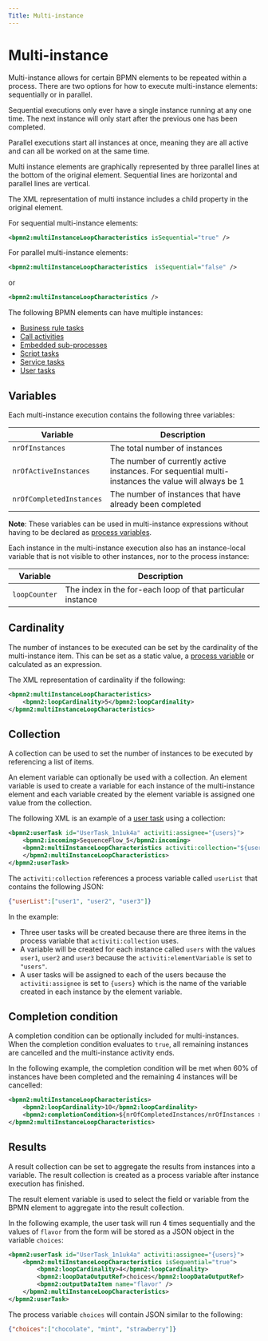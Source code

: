 ```yaml
---
Title: Multi-instance
---
```


# Multi-instance
Multi-instance allows for certain BPMN elements to be repeated within a process. There are two options for how to execute multi-instance elements: sequentially or in parallel. 

Sequential executions only ever have a single instance running at any one time. The next instance will only start after the previous one has been completed. 

Parallel executions start all instances at once, meaning they are all active and can all be worked on at the same time. 

Multi instance elements are graphically represented by three parallel lines at the bottom of the original element. Sequential lines are horizontal and parallel lines are vertical. 

The XML representation of multi instance includes a child property in the original element.

For sequential multi-instance elements:

```xml
<bpmn2:multiInstanceLoopCharacteristics isSequential="true" />
```

For parallel multi-instance elements:

```xml
<bpmn2:multiInstanceLoopCharacteristics  isSequential="false" />
```

or

```xml
<bpmn2:multiInstanceLoopCharacteristics />

```

The following BPMN elements can have multiple instances:

* [Business rule tasks](../bpmn/business.md)
* [Call activities](../bpmn/call.md)
* [Embedded sub-processes](../bpmn/sub.md#expanded-and-collapsed-sub-processes)
* [Script tasks](../bpmn/script.md)
* [Service tasks](../bpmn/service.md)
* [User tasks](../bpmn/user.md)

## Variables 
Each multi-instance execution contains the following three variables: 

| Variable | Description |
| -------- | ----------- | 
| `nrOfInstances` | The total number of instances |
| `nrOfActiveInstances` | The number of currently active instances. For sequential multi-instances the value will always be 1 |
| `nrOfCompletedInstances` | The number of instances that have already been completed | 

**Note**: These variables can be used in multi-instance expressions without having to be declared as [process variables](../../processes/variables.md).

Each instance in the multi-instance execution also has an instance-local variable that is not visible to other instances, nor to the process instance:

| Variable | Description |
| -------- | ----------- | 
| `loopCounter` | The index in the for-each loop of that particular instance |

## Cardinality
The number of instances to be executed can be set by the cardinality of the multi-instance item. This can be set as a static value, a [process variable](../../processes/variables.md) or calculated as an expression. 

The XML representation of cardinality if the following: 

```xml
<bpmn2:multiInstanceLoopCharacteristics>
	<bpmn2:loopCardinality>5</bpmn2:loopCardinality>
</bpmn2:multiInstanceLoopCharacteristics>
```

## Collection
A collection can be used to set the number of instances to be executed by referencing a list of items. 

An element variable can optionally be used with a collection. An element variable is used to create a variable for each instance of the multi-instance element and each variable created by the element variable is assigned one value from the collection.

The following XML is an example of a [user task](../bpmn/user.md) using a collection:

```xml
<bpmn2:userTask id="UserTask_1n1uk4a" activiti:assignee="{users}">
	<bpmn2:incoming>SequenceFlow_5</bpmn2:incoming>
	<bpmn2:multiInstanceLoopCharacteristics activiti:collection="${userList.users}" activiti:elementVariable="users">
	</bpmn2:multiInstanceLoopCharacteristics>
</bpmn2:userTask>
```

The `activiti:collection` references a process variable called `userList` that contains the following JSON:

```json
{"userList":["user1", "user2", "user3"]}
```

In the example:

* Three user tasks will be created because there are three items in the process variable that `activiti:collection` uses.
* A variable will be created for each instance called `users` with the values `user1`, `user2` and `user3` because the `activiti:elementVariable` is set to `"users"`. 
* A user tasks will be assigned to each of the users because the `activiti:assignee` is set to `{users}` which is the name of the variable created in each instance by the element variable.

## Completion condition 
A completion condition can be optionally included for multi-instances. When the completion condition evaluates to `true`, all remaining instances are cancelled and the multi-instance activity ends.

In the following example, the completion condition will be met when 60% of instances have been completed and the remaining 4 instances will be cancelled:

```xml
<bpmn2:multiInstanceLoopCharacteristics>
	<bpmn2:loopCardinality>10</bpmn2:loopCardinality>
	<bpmn2:completionCondition>${nrOfCompletedInstances/nrOfInstances >= 0.6 }</bpmn2:completionCondition>
</bpmn2:multiInstanceLoopCharacteristics>
```

## Results
A result collection can be set to aggregate the results from instances into a variable. The result collection is created as a process variable after instance execution has finished. 

The result element variable is used to select the field or variable from the BPMN element to aggregate into the result collection. 

In the following example, the user task will run 4 times sequentially and the values of `flavor` from the form will be stored as a JSON object in the variable `choices`: 

```xml
<bpmn2:userTask id="UserTask_1n1uk4a" activiti:assignee="{users}">
	<bpmn2:multiInstanceLoopCharacteristics isSequential="true">
		<bpmn2:loopCardinality>4</bpmn2:loopCardinality>
		<bpmn2:loopDataOutputRef>choices</bpmn2:loopDataOutputRef>
		<bpmn2:outputDataItem name="flavor" />
	</bpmn2:multiInstanceLoopCharacteristics>
</bpmn2:userTask>
```

The process variable `choices` will contain JSON similar to the following:

```json
{"choices":["chocolate", "mint", "strawberry"]}
```
